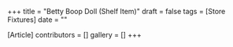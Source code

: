 +++
title = "Betty Boop Doll (Shelf Item)"
draft = false
tags = [Store Fixtures]
date = ""

[Article]
contributors = []
gallery = []
+++